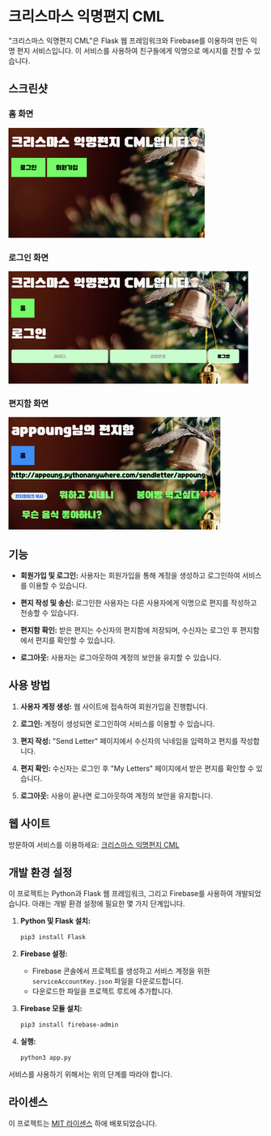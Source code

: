 # 크리스마스 익명편지 CML

"크리스마스 익명편지 CML"은 Flask 웹 프레임워크와 Firebase를 이용하여 만든 익명 편지 서비스입니다. 이 서비스를 사용하여 친구들에게 익명으로 메시지를 전할 수 있습니다.

## 스크린샷

### 홈 화면

![홈 화면](screenshots/home.jpg)

### 로그인 화면

![로그인 화면](screenshots/login.jpg)

### 편지함 화면

![편지함 화면](screenshots/inbox.jpg)

## 기능

- **회원가입 및 로그인:** 사용자는 회원가입을 통해 계정을 생성하고 로그인하여 서비스를 이용할 수 있습니다.

- **편지 작성 및 송신:** 로그인한 사용자는 다른 사용자에게 익명으로 편지를 작성하고 전송할 수 있습니다.

- **편지함 확인:** 받은 편지는 수신자의 편지함에 저장되며, 수신자는 로그인 후 편지함에서 편지를 확인할 수 있습니다.

- **로그아웃:** 사용자는 로그아웃하여 계정의 보안을 유지할 수 있습니다.

## 사용 방법

1. **사용자 계정 생성:** 웹 사이트에 접속하여 회원가입을 진행합니다.

2. **로그인:** 계정이 생성되면 로그인하여 서비스를 이용할 수 있습니다.

3. **편지 작성:** "Send Letter" 페이지에서 수신자의 닉네임을 입력하고 편지를 작성합니다.

4. **편지 확인:** 수신자는 로그인 후 "My Letters" 페이지에서 받은 편지를 확인할 수 있습니다.

5. **로그아웃:** 사용이 끝나면 로그아웃하여 계정의 보안을 유지합니다.

## 웹 사이트

방문하여 서비스를 이용하세요: [크리스마스 익명편지 CML](https://appoung.pythonanywhere.com)

## 개발 환경 설정

이 프로젝트는 Python과 Flask 웹 프레임워크, 그리고 Firebase를 사용하여 개발되었습니다. 아래는 개발 환경 설정에 필요한 몇 가지 단계입니다.

1. **Python 및 Flask 설치:**

   ```bash
   pip3 install Flask
   ```

2. **Firebase 설정:**

   - Firebase 콘솔에서 프로젝트를 생성하고 서비스 계정을 위한 `serviceAccountKey.json` 파일을 다운로드합니다.
   - 다운로드한 파일을 프로젝트 루트에 추가합니다.

3. **Firebase 모듈 설치:**

   ```bash
   pip3 install firebase-admin
   ```

4. **실행:**
   ```bash
   python3 app.py
   ```

서비스를 사용하기 위해서는 위의 단계를 따라야 합니다.

## 라이센스

이 프로젝트는 [MIT 라이센스](LICENSE) 하에 배포되었습니다.
